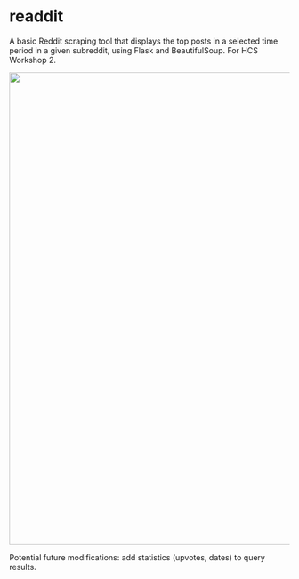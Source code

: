 # readdit

A basic Reddit scraping tool that displays the top posts in a selected time period in a given subreddit, using Flask and BeautifulSoup. For HCS Workshop 2.

<img src="https://i.imgur.com/utM0dZy.gif" width="850">

Potential future modifications: add statistics (upvotes, dates) to query results.
